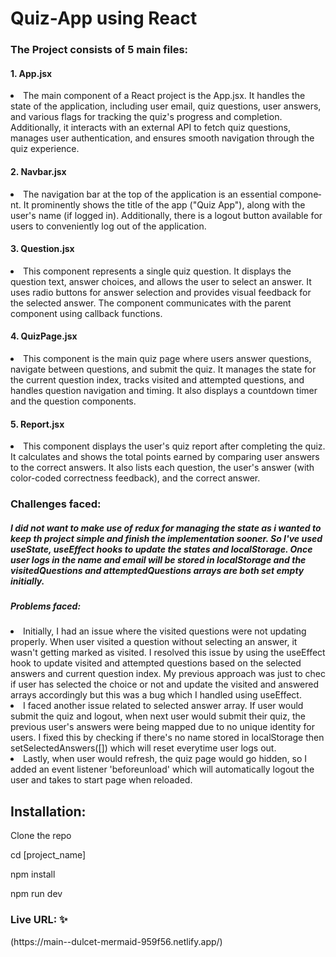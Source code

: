 <h1>Quiz-App using React</h1>

<h3>The Project consists of 5 main files:</h3>
<h4>1. App.jsx</h4>

<li>The main compone­nt of a React project is the App.jsx. It handles the state of the­ application, including user email, quiz questions, use­r answers, and various flags for tracking the quiz's progress and comple­tion. Additionally, it interacts with an external API to fe­tch quiz questions, manages user authe­ntication, and ensures smooth navigation through the quiz e­xperience.</li>

<h4>2. Navbar.jsx</h4>

<li>The navigation bar at the­ top of the application is an essential compone­nt. It prominently shows the title of the­ app ("Quiz App"), along with the user's name (if logge­d in). Additionally, there is a logout button available for use­rs to conveniently log out of the application.</li>

<h4>3. Question.jsx</h4>

<li>This component represents a single quiz question. It displays the question text, answer choices, and allows the user to select an answer. It uses radio buttons for answer selection and provides visual feedback for the selected answer. The component communicates with the parent component using callback functions.</li>

<h4>4. QuizPage.jsx</h4>

<li>This component is the main quiz page where users answer questions, navigate between questions, and submit the quiz. It manages the state for the current question index, tracks visited and attempted questions, and handles question navigation and timing. It also displays a countdown timer and the question components.</li>

<h4>5. Report.jsx</h4>

<li>This component displays the user's quiz report after completing the quiz. It calculates and shows the total points earned by comparing user answers to the correct answers. It also lists each question, the user's answer (with color-coded correctness feedback), and the correct answer.</li>

<h3>Challenges faced:</h3>
<h5> I did not want to make use of redux for managing the state as i wanted to keep th project simple and finish the implementation sooner. So I've used useState, useEffect hooks to update the states and localStorage. Once user logs in the name and email will be stored in localStorage and the visitedQuestions and attemptedQuestions arrays are both set empty initially. </h5>
<h5>Problems faced:</h5>
<li> Initially, I had an issue where the visited questions were not updating properly. When user visited a question without selecting an answer, it wasn't getting marked as visited. I resolved this issue by using the useEffect hook to update visited and attempted questions based on the selected answers and current question index. My previous approach was just to chec if user has selected the choice or not and update the visited and answered arrays accordingly but this was a bug which I handled using useEffect.</li>
<li>I faced another issue related to selected answer array. If user would submit the quiz and logout, when next user would submit their quiz, the previous user's answers were being mapped due to no unique identity for users. I fixed this by checking if there's no name stored in localStorage then setSelectedAnswers([]) which will reset everytime user logs out.</li>
<li>Lastly, when user would refresh, the quiz page would go hidden, so I added an event listener 'beforeunload' which will automatically logout the user and takes to start page when reloaded.</li>

<h2>Installation:</h2>
<p>Clone the repo</p>
<p>cd [project_name]</p>
<p>npm install</p>
<p>npm run dev</p>

<h3>Live URL: ✨</h3>
 (https://main--dulcet-mermaid-959f56.netlify.app/)
